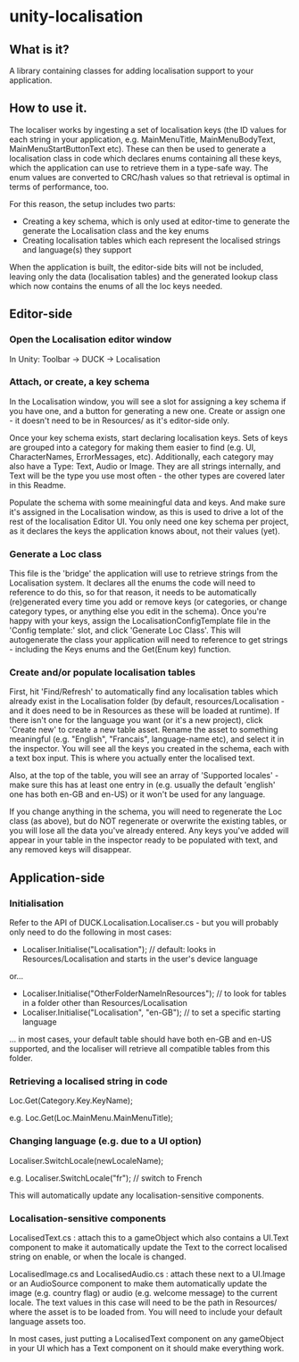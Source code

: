 # unity-localisation

## What is it?
A library containing classes for adding localisation support to your application.

## How to use it.
The localiser works by ingesting a set of localisation keys (the ID values for each string in your application, e.g. MainMenuTitle, MainMenuBodyText, MainMenuStartButtonText etc). These can then be used to generate a localisation class in code which declares enums containing all these keys, which the application can use to retrieve them in a type-safe way. The enum values are converted to CRC/hash values so that retrieval is optimal in terms of performance, too.

For this reason, the setup includes two parts:
* Creating a key schema, which is only used at editor-time to generate the generate the Localisation class and the key enums
* Creating localisation tables which each represent the localised strings and language(s) they support

When the application is built, the editor-side bits will not be included, leaving only the data (localisation tables) and the generated lookup class which now contains the enums of all the loc keys needed.

## Editor-side

### Open the Localisation editor window

In Unity: Toolbar -> DUCK -> Localisation

### Attach, or create, a key schema

In the Localisation window, you will see a slot for assigning a key schema if you have one, and a button for generating a new one. Create or assign one - it doesn't need to be in Resources/ as it's editor-side only.

Once your key schema exists, start declaring localisation keys. Sets of keys are grouped into a category for making them easier to find (e.g. UI, CharacterNames, ErrorMessages, etc). Additionally, each category may also have a Type: Text, Audio or Image. They are all strings internally, and Text will be the type you use most often - the other types are covered later in this Readme.

Populate the schema with some meainingful data and keys. And make sure it's assigned in the Localisation window, as this is used to drive a lot of the rest of the localisation Editor UI. You only need one key schema per project, as it declares the keys the application knows about, not their values (yet).

### Generate a Loc class

This file is the 'bridge' the application will use to retrieve strings from the Localisation system. It declares all the enums the code will need to reference to do this, so for that reason, it needs to be automatically (re)generated every time you add or remove keys (or categories, or change category types, or anything else you edit in the schema). Once you're happy with your keys, assign the LocalisationConfigTemplate file in the 'Config template:' slot, and click 'Generate Loc Class'. This will autogenerate the class your application will need to reference to get strings - including the Keys enums and the Get(Enum key) function.

### Create and/or populate localisation tables

First, hit 'Find/Refresh' to automatically find any localisation tables which already exist in the Localisation folder (by default, resources/Localisation - and it does need to be in Resources as these will be loaded at runtime). If there isn't one for the language you want (or it's a new project), click 'Create new' to create a new table asset. Rename the asset to something meaningful (e.g. "English", "Francais", language-name etc), and select it in the inspector. You will see all the keys you created in the schema, each with a text box input. This is where you actually enter the localised text.

Also, at the top of the table, you will see an array of 'Supported locales' - make sure this has at least one entry in (e.g. usually the default 'english' one has both en-GB and en-US) or it won't be used for any language.

If you change anything in the schema, you will need to regenerate the Loc class (as above), but do NOT regenerate or overwrite the existing tables, or you will lose all the data you've already entered. Any keys you've added will appear in your table in the inspector ready to be populated with text, and any removed keys will disappear.

## Application-side

### Initialisation

Refer to the API of DUCK.Localisation.Localiser.cs - but you will probably only need to do the following in most cases:

* Localiser.Initialise("Localisation"); // default: looks in Resources/Localisation and starts in the user's device language 

or...

* Localiser.Initialise("OtherFolderNameInResources"); // to look for tables in a folder other than Resources/Localisation
* Localiser.Initialise("Localisation", "en-GB"); // to set a specific starting language

... in most cases, your default table should have both en-GB and en-US supported, and the localiser will retrieve all compatible tables from this folder.

### Retrieving a localised string in code

Loc.Get(Category.Key.KeyName);

e.g. Loc.Get(Loc.MainMenu.MainMenuTitle);

### Changing language (e.g. due to a UI option)

Localiser.SwitchLocale(newLocaleName);

e.g. Localiser.SwitchLocale("fr"); // switch to French

This will automatically update any localisation-sensitive components.

### Localisation-sensitive components

LocalisedText.cs : attach this to a gameObject which also contains a UI.Text component to make it automatically update the Text to the correct localised string on enable, or when the locale is changed.

LocalisedImage.cs and LocalisedAudio.cs : attach these next to a UI.Image or an AudioSource component to make them automatically update the image (e.g. country flag) or audio (e.g. welcome message) to the current locale. The text values in this case will need to be the path in Resources/ where the asset is to be loaded from. You will need to include your default language assets too.

In most cases, just putting a LocalisedText component on any gameObject in your UI which has a Text component on it should make everything work.